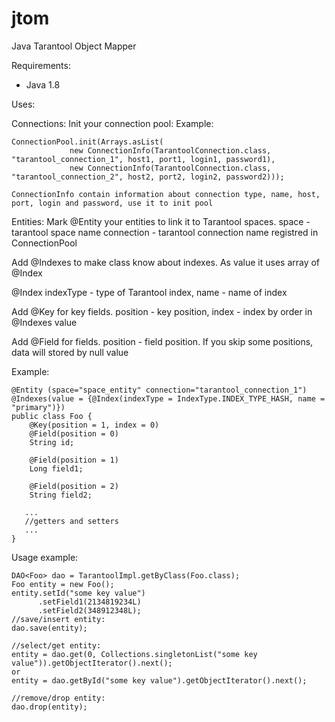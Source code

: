 # jtom
Java Tarantool Object Mapper

Requirements:
- Java 1.8

Uses:

Connections:
Init your connection pool:
Example:
```
ConnectionPool.init(Arrays.asList(
             new ConnectionInfo(TarantoolConnection.class, "tarantool_connection_1", host1, port1, login1, password1),
             new ConnectionInfo(TarantoolConnection.class, "tarantool_connection_2", host2, port2, login2, password2)));

ConnectionInfo contain information about connection type, name, host, port, login and password, use it to init pool
```

Entities:
Mark @Entity your entities to link it to Tarantool spaces.
space - tarantool space name
connection - tarantool connection name registred in ConnectionPool

Add @Indexes to make class know about indexes.
As value it uses array of @Index

@Index indexType - type of Tarantool index, name - name of index

Add @Key for key fields. position - key position, index - index by order in @Indexes value

Add @Field for fields. position - field position. If you skip some positions, data will stored by null value

Example:
```
@Entity (space="space_entity" connection="tarantool_connection_1")
@Indexes(value = {@Index(indexType = IndexType.INDEX_TYPE_HASH, name = "primary")})
public class Foo {
    @Key(position = 1, index = 0)
    @Field(position = 0)
    String id;

    @Field(position = 1)
    Long field1;

    @Field(position = 2)
    String field2;

   ...
   //getters and setters
   ...
}
```

Usage example:
```
DAO<Foo> dao = TarantoolImpl.getByClass(Foo.class);
Foo entity = new Foo();
entity.setId("some key value")
      .setField1(2134819234L)
      .setField2(348912348L);
//save/insert entity:
dao.save(entity);

//select/get entity:
entity = dao.get(0, Collections.singletonList("some key value")).getObjectIterator().next();
or
entity = dao.getById("some key value").getObjectIterator().next();

//remove/drop entity:
dao.drop(entity);
```